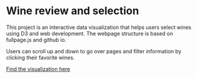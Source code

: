 
# Wine review and selection
This project is an interactive data visualization that helps users select wines using D3 and web development. 
The webpage structure is based on fullpage.js and github io.

Users can scroll up and down to go over pages and filter information by clicking their favorite wines.

[Find the visualization here](https://wine-selection.herokuapp.com/index.html#page1)

